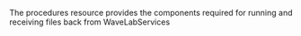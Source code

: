 The procedures resource provides the components required for running and receiving files back from WaveLabServices 
